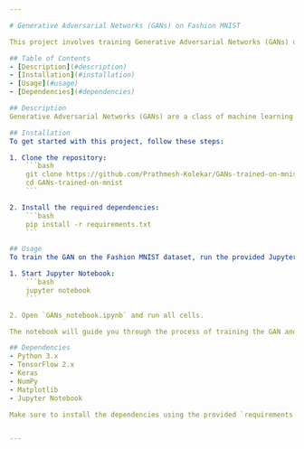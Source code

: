 ```yaml
---

# Generative Adversarial Networks (GANs) on Fashion MNIST

This project involves training Generative Adversarial Networks (GANs) on the MNIST handwritten digits dataset to generate images of handwritten digits similar to those in the dataset. GANs consist of two neural networks, a generator and a discriminator, that are trained together to produce realistic synthetic data.

## Table of Contents
- [Description](#description)
- [Installation](#installation)
- [Usage](#usage)
- [Dependencies](#dependencies)

## Description
Generative Adversarial Networks (GANs) are a class of machine learning frameworks designed by Ian Goodfellow and his colleagues in 2014. This project applies GANs to the MNIST dataset, which consists of 70,000 grayscale images of 28x28 pixels each, divided into 60,000 training images and 10,000 test images. The dataset includes images of handwritten digits from 0 to 9.

## Installation
To get started with this project, follow these steps:

1. Clone the repository:
    ```bash
    git clone https://github.com/Prathmesh-Kolekar/GANs-trained-on-mnist.git
    cd GANs-trained-on-mnist
    ```

2. Install the required dependencies:
    ```bash
    pip install -r requirements.txt
    ```

## Usage
To train the GAN on the Fashion MNIST dataset, run the provided Jupyter notebook:

1. Start Jupyter Notebook:
    ```bash
    jupyter notebook
    ```

2. Open `GANs_notebook.ipynb` and run all cells.

The notebook will guide you through the process of training the GAN and generating new fashion item images.

## Dependencies
- Python 3.x
- TensorFlow 2.x
- Keras
- NumPy
- Matplotlib
- Jupyter Notebook

Make sure to install the dependencies using the provided `requirements.txt` file.


---
```

